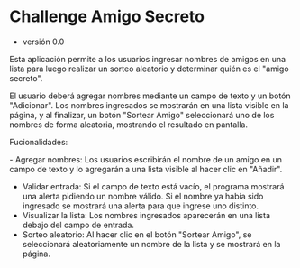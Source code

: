 <h1> Challenge Amigo Secreto</h1>

- versión 0.0

<p>Esta aplicación permite a los usuarios ingresar nombres de amigos en una lista para luego realizar un sorteo aleatorio y determinar quién es el "amigo secreto".</p>

<p>El usuario deberá agregar nombres mediante un campo de texto y un botón "Adicionar". Los nombres ingresados se mostrarán en una lista visible en la página, y al finalizar, un botón "Sortear Amigo" seleccionará uno de los nombres de forma aleatoria, mostrando el resultado en pantalla.</p>

<p>Fucionalidades:</p>
<p>
- Agregar nombres: Los usuarios escribirán el nombre de un amigo en un campo de texto y lo agregarán a una lista visible al hacer clic en "Añadir".

- Validar entrada: Si el campo de texto está vacío, el programa mostrará una alerta pidiendo un nombre válido.
                   Si el nombre ya había sido ingresado se mostrará una alerta para que ingrese uno distinto.
- Visualizar la lista: Los nombres ingresados aparecerán en una lista debajo del campo de entrada.
- Sorteo aleatorio: Al hacer clic en el botón "Sortear Amigo", se seleccionará aleatoriamente un nombre de la lista y se mostrará en la página.
</p>
